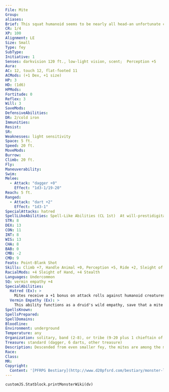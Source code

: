 ```yaml
---
File: Mite
Group: 
aliases: 
Brief: This squat humanoid seems to be nearly all head-an unfortunate circumstance, considering how ugly its puffy blue face is.
CR: 1/4
XP: 100
Alignment: LE
Size: Small
Type: fey
SubType: 
Initiative: 1
Senses: darkvision 120 ft., low-light vision, scent;  Perception +5
Aura: 
AC: 12, touch 12, flat-footed 11
ACMods: (+1 Dex, +1 size)
HP: 3
HD: (1d6)
HPMods: 
Fortitude: 0
Reflex: 3
Will: 3
SaveMods: 
DefensiveAbilities: 
DR: 2/cold iron
Immunities: 
Resist: 
SR: 
Weaknesses: light sensitivity
Space: 5 ft.
Speed: 20 ft.
MoveMods: 
Burrow: 
Climb: 20 ft.
Fly: 
Maneuverability: 
Swim: 
Melee: 
  - Attack: "dagger +0"
    Effect: "1d3-1/19-20"
Reach: 5 ft.
Ranged: 
  - Attack: "dart +2"
    Effect: "1d3-1"
SpecialAttacks: hatred
SpellLikeAbilities: Spell-Like Abilities (CL 1st)  At will-prestidigitation  1/day-doom (DC 10)
STR: 8
DEX: 13
CON: 11
INT: 8
WIS: 13
CHA: 8
BAB: 0
CMB: -2
CMD: 9
Feats: Point-Blank Shot
Skills: Climb +7, Handle Animal +0, Perception +5, Ride +2, Sleight of Hand +9, Stealth +13
RacialMods: +4 Sleight of Hand, +4 Stealth
Languages: Undercommon
SQ: vermin empathy +4
SpecialAbilities:
  Hatred (Ex): >
    Mites receive a +1 bonus on attack rolls against humanoid creatures of the dwarf or gnome subtype due to special training against these hated foes.
  Vermin Empathy (Ex): >
    This ability functions as a druid's wild empathy, save that a mite can only use this ability on vermin. A mite gains a +4 racial bonus on this check.  Vermin are normally mindless, but this empathic communication imparts on them a modicum of implanted intelligence, allowing mites to train Medium vermin and use them as mounts. Vermin empathy treats swarms as if they were one creature possessing a single mind-a mite can thus use this ability to influence and direct the actions of swarms with relative ease.
SpellsKnown: 
SpellsPrepared: 
SpellDomains: 
Bloodline: 
Environment: underground
Temperature: any
Organization: solitary, band (2-8), or tribe (9-20 plus 1 chieftain of 2nd-4th level and 2-6 giant vermin)
Treasure: standard (dagger, 6 darts, other treasure)
Description: Descended from even smaller fey, the mites are among the most pitiful and craven dwellers of the dark.  Hideously ugly, even goblins have been known to mock mites for their homely appearances, mockery most mites take to heart and nurture for weeks, months, or even years in their tiny homes, until their distress and anger finally overcome their natural cowardice and impel them forth on short-lived bouts of bloody vengeance from the doubtful safety of a spider's back.  Mites, once closer to the strange realm of the fey, have grown larger and stockier after countless generations spent on the Material Plane. Yet still, their stature places them at the bottom of the pile in the dangerous caverns in which they live. Their traditional enemies are dwarves and gnomes, particularly the svirfneblin of the deep underground caves. The one thing that gives them a significant edge over an enemy in a fight is their natural ability to empathize with normally mindless vermin- mites are particularly fond of spiders, centipedes, and cave fishers, and a mite colony usually has a few of these far more dangerous monsters on hand to defend the group.  Although they have lost the supernatural ability to tinker with magic items, luck, or mechanical objects possessed by their more sinister and dangerous gremlin kin, mites retain the ability to perform minor magical tricks with prestidigitation, and often use these tricks to annoy their enemies. When faced with dangerous foes, a mite uses its doom ability to hex a foe-a mite's eyes bulge hideously open when it uses this spell-like ability.  A mite is 3 feet tall and weighs 40 pounds.
Race: 
Class: 
MR: 
Copyright:
  Content: '[PFRPG Bestiary](http://www.d20pfsrd.com/bestiary/monster-listings/fey/mite)'
---
```

```dataviewjs
customJS.Statblock.printMonsterWiki(dv)
```

